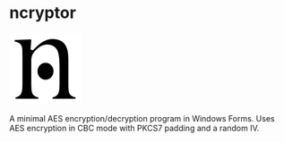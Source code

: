 # ncryptor

![logo](/logo.png)

A minimal AES encryption/decryption program in Windows Forms. Uses AES encryption in CBC mode with PKCS7 padding and a random IV.